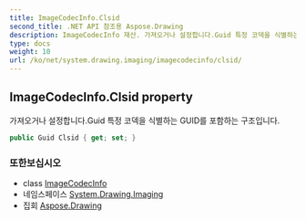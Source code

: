 ```yaml
---
title: ImageCodecInfo.Clsid
second_title: .NET API 참조용 Aspose.Drawing
description: ImageCodecInfo 재산. 가져오거나 설정합니다.Guid 특정 코덱을 식별하는 GUID를 포함하는 구조입니다.
type: docs
weight: 10
url: /ko/net/system.drawing.imaging/imagecodecinfo/clsid/
---
```

## ImageCodecInfo.Clsid property

가져오거나 설정합니다.Guid 특정 코덱을 식별하는 GUID를 포함하는 구조입니다.

```csharp
public Guid Clsid { get; set; }
```

### 또한보십시오

* class [ImageCodecInfo](../)
* 네임스페이스 [System.Drawing.Imaging](../../imagecodecinfo/)
* 집회 [Aspose.Drawing](../../../)


